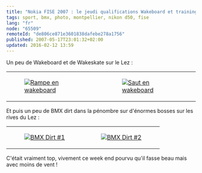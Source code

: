```yaml
---
title: "Nokia FISE 2007 : le jeudi qualifications Wakeboard et training BMX dirt"
tags: sport, bmx, photo, montpellier, nikon d50, fise
lang: "fr"
node: "65509"
remoteId: "de806ce871e3601838dafebe278a1756"
published: 2007-05-17T23:01:32+02:00
updated: 2016-02-12 13:59
---
```


Un peu de Wakeboard et de Wakeskate sur le Lez :

<table class="table-centre"><tr><td><figure class="object-center"><a href="/images/rampe-en-wakeboard.jpg"><img loading="lazy" src="/images/330x/rampe-en-wakeboard.jpg" alt="Rampe en wakeboard">
</a></figure></td>
<td><figure class="object-center"><a href="/images/saut-en-wakeboard.jpg"><img loading="lazy" src="/images/330x/saut-en-wakeboard.jpg" alt="Saut en wakeboard">
</a></figure></td>
</tr>
</table>

Et puis un peu de BMX dirt dans la pénombre sur d'énormes bosses sur les rives du Lez :

<table class="table-centre"><tr><td><figure class="object-center"><a href="/images/bmx-dirt-1.jpg"><img loading="lazy" src="/images/330x/bmx-dirt-1.jpg" alt="BMX Dirt #1">
</a></figure></td>
<td><figure class="object-center"><a href="/images/bmx-dirt-2.jpg"><img loading="lazy" src="/images/330x/bmx-dirt-2.jpg" alt="BMX Dirt #2">
</a></figure></td>
</tr>
</table>

C'était vraiment top, vivement ce week end pourvu qu'il fasse beau mais avec
moins de vent !
